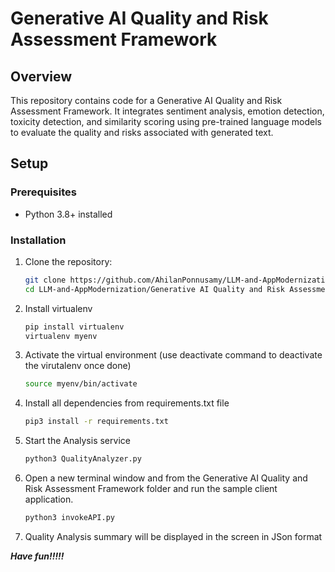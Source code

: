 # Generative AI Quality and Risk Assessment Framework

## Overview

This repository contains code for a Generative AI Quality and Risk Assessment Framework. It integrates sentiment analysis, emotion detection, toxicity detection, and similarity scoring using pre-trained language models to evaluate the quality and risks associated with generated text.

## Setup

### Prerequisites

- Python 3.8+ installed

### Installation

1. Clone the repository:
   ```bash
   git clone https://github.com/AhilanPonnusamy/LLM-and-AppModernization.git
   cd LLM-and-AppModernization/Generative AI Quality and Risk Assessment Framework

2. Install virtualenv
   ```bash
   pip install virtualenv
   virtualenv myenv

3. Activate the virtual environment (use deactivate command to deactivate the virutalenv once done)
   ```bash
   source myenv/bin/activate 

4. Install all dependencies from requirements.txt file
   ```bash
   pip3 install -r requirements.txt

5. Start the Analysis service
   ```bash
   python3 QualityAnalyzer.py

6. Open a new terminal window and from the Generative AI Quality and Risk Assessment Framework folder and run the sample client application.
   ```bash
   python3 invokeAPI.py

7. Quality Analysis summary will be displayed in the screen in JSon format

***Have fun!!!!!*** 
